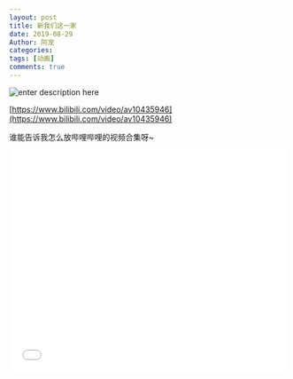 ```yaml
---
layout: post
title: 新我们这一家
date: 2019-08-29
Author: 阿宠
categories: 
tags: [动画]
comments: true
--- 
```


![enter description here](https://i.loli.net/2019/09/21/Od51w6hZbrmgB74.jpg)

[https://www.bilibili.com/video/av10435946](https://www.bilibili.com/video/av10435946)

谁能告诉我怎么放哔哩哔哩的视频合集呀~






<iframe height="400" width="500" src="//player.bilibili.com/player.html?aid=10435946&cid=17234014&page=1" scrolling="no" border="0" frameborder="no" framespacing="0" allowfullscreen="true"> </iframe>